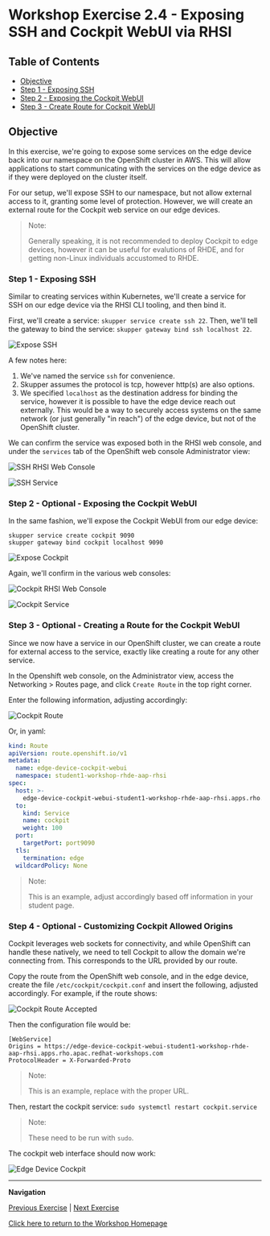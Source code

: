 # Workshop Exercise 2.4 - Exposing SSH and Cockpit WebUI via RHSI

## Table of Contents

* [Objective](#objective)
* [Step 1 - Exposing SSH](#step-1---reviewing-the-code-repo-location)
* [Step 2 - Exposing the Cockpit WebUI](#step-2---cloning-your-code-repo)
* [Step 3 - Create Route for Cockpit WebUI](#step-2---cloning-your-code-repo)

## Objective

In this exercise, we're going to expose some services on the edge device back into our namespace on the OpenShift cluster in AWS. This will allow applications to start communicating with the services on the edge device as if they were deployed on the cluster itself.

For our setup, we'll expose SSH to our namespace, but not allow external access to it, granting some level of protection. However, we will create an external route for the Cockpit web service on our edge devices.

> Note:
>
> Generally speaking, it is not recommended to deploy Cockpit to edge devices, however it can be useful for evalutions of RHDE, and for getting non-Linux individuals accustomed to RHDE.

### Step 1 - Exposing SSH

Similar to creating services within Kubernetes, we'll create a service for SSH on our edge device via the RHSI CLI tooling, and then bind it.

First, we'll create a service: `skupper service create ssh 22`. Then, we'll tell the gateway to bind the service: `skupper gateway bind ssh localhost 22`.

![Expose SSH](../images/expose-ssh.png)

A few notes here:
1. We've named the service `ssh` for convenience.
2. Skupper assumes the protocol is tcp, however http(s) are also options.
3. We specified `localhost` as the destination address for binding the service, however it is possible to have the edge device reach out externally. This would be a way to securely access systems on the same network (or just generally "in reach") of the edge device, but not of the OpenShift cluster.

We can confirm the service was exposed both in the RHSI web console, and under the `services` tab of the OpenShift web console Administrator view:

![SSH RHSI Web Console](../images/rhsi-ssh.png)

![SSH Service](../images/ssh-service.png)

### Step 2 - Optional - Exposing the Cockpit WebUI

In the same fashion, we'll expose the Cockpit WebUI from our edge device:
```
skupper service create cockpit 9090
skupper gateway bind cockpit localhost 9090
```

![Expose Cockpit](../images/expose-cockpit.png)

Again, we'll confirm in the various web consoles:

![Cockpit RHSI Web Console](../images/rhsi-cockpit.png)

![Cockpit Service](../images/cockpit-service.png)

### Step 3 - Optional - Creating a Route for the Cockpit WebUI

Since we now have a service in our OpenShift cluster, we can create a route for external access to the service, exactly like creating a route for any other service.

In the Openshift web console, on the Administrator view, access the Networking > Routes page, and click `Create Route` in the top right corner.

Enter the following information, adjusting accordingly:

![Cockpit Route](../images/edge-device-cockpit-route.png)

Or, in yaml:
```yaml
kind: Route
apiVersion: route.openshift.io/v1
metadata:
  name: edge-device-cockpit-webui
  namespace: student1-workshop-rhde-aap-rhsi
spec:
  host: >-
    edge-device-cockpit-webui-student1-workshop-rhde-aap-rhsi.apps.rho.apac.redhat-workshops.com
  to:
    kind: Service
    name: cockpit
    weight: 100
  port:
    targetPort: port9090
  tls:
    termination: edge
  wildcardPolicy: None
```

> Note:
>
> This is an example, adjust accordingly based off information in your student page.

### Step 4 - Optional - Customizing Cockpit Allowed Origins

Cockpit leverages web sockets for connectivity, and while OpenShift can handle these natively, we need to tell Cockpit to allow the domain we're connecting from. This corresponds to the URL provided by our route.

Copy the route from the OpenShift web console, and in the edge device, create the file `/etc/cockpit/cockpit.conf` and insert the following, adjusted accordingly. For example, if the route shows:

![Cockpit Route Accepted](../images/cockpit-route-accepted.png)

Then the configuration file would be:

```
[WebService]
Origins = https://edge-device-cockpit-webui-student1-workshop-rhde-aap-rhsi.apps.rho.apac.redhat-workshops.com
ProtocolHeader = X-Forwarded-Proto
```

> Note:
>
> This is an example, replace with the proper URL.

Then, restart the cockpit service: `sudo systemctl restart cockpit.service`

> Note:
>
> These need to be run with `sudo`.

The cockpit web interface should now work:

![Edge Device Cockpit](../images/edge-device-cockpit.png)

---
**Navigation**

[Previous Exercise](../2.3-link-rhsi/) | [Next Exercise](../2.5-controller-host/)

[Click here to return to the Workshop Homepage](../README.md)
